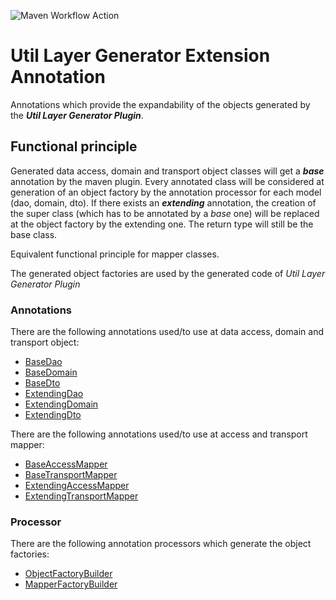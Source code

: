 ![Maven Workflow Action](https://github.com/Ma-Vin/layer-generator/actions/workflows/maven.yml/badge.svg)

# Util Layer Generator Extension Annotation
Annotations which provide the expandability of the objects generated by the ***Util Layer Generator Plugin***.

## Functional principle
Generated data access, domain and transport object classes will get a ***base*** annotation by the maven plugin.
Every annotated class will be considered at generation of an object factory by the annotation processor for each model (dao, domain, dto).
If there exists an ***extending*** annotation, the creation of the super class (which has to be annotated by a *base* one) will be replaced at the object factory by the extending one. 
The return type will still be the base class.

Equivalent functional principle for mapper classes.

The generated object factories are used by the generated code of *Util Layer Generator Plugin*

### Annotations
There are the following annotations used/to use at data access, domain and transport object:
- [BaseDao](src/main/java/com/github/ma_vin/util/layer_generator/model/BaseDao.java)
- [BaseDomain](src/main/java/com/github/ma_vin/util/layer_generator/model/BaseDomain.java)
- [BaseDto](src/main/java/com/github/ma_vin/util/layer_generator/model/BaseDto.java)
- [ExtendingDao](src/main/java/com/github/ma_vin/util/layer_generator/model/ExtendingDao.java)
- [ExtendingDomain](src/main/java/com/github/ma_vin/util/layer_generator/model/ExtendingDomain.java)
- [ExtendingDto](src/main/java/com/github/ma_vin/util/layer_generator/model/ExtendingDto.java)
  
There are the following annotations used/to use at access and transport mapper:
- [BaseAccessMapper](src/main/java/com/github/ma_vin/util/layer_generator/mapper/BaseAccessMapper.java)
- [BaseTransportMapper](src/main/java/com/github/ma_vin/util/layer_generator/mapper/BaseTransportMapper.java)
- [ExtendingAccessMapper](src/main/java/com/github/ma_vin/util/layer_generator/mapper/ExtendingAccessMapper.java)
- [ExtendingTransportMapper](src/main/java/com/github/ma_vin/util/layer_generator/mapper/ExtendingTransportMapper.java)

### Processor
There are the following annotation processors which generate the object factories:
- [ObjectFactoryBuilder](src/main/java/com/github/ma_vin/util/layer_generator/builder/ObjectFactoryBuilder.java)
- [MapperFactoryBuilder](src/main/java/com/github/ma_vin/util/layer_generator/builder/MapperFactoryBuilder.java)